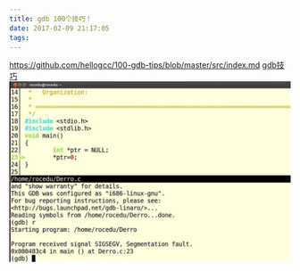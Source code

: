 ```yaml
---
title: gdb 100个技巧！
date: 2017-02-09 21:17:05
tags:
---
```

https://github.com/hellogcc/100-gdb-tips/blob/master/src/index.md
[gdb技巧](https://github.com/hellogcc/100-gdb-tips/blob/master/src/index.md)
![log](gdb-tech/timg.jpeg)
